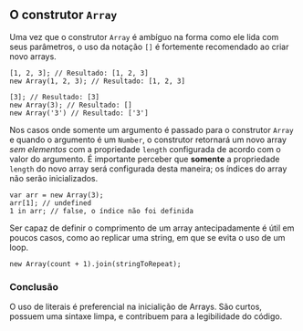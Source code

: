 ## O construtor `Array`

Uma vez que o construtor `Array` é ambíguo na forma como ele lida com seus parâmetros,
o uso da notação `[]` é fortemente recomendado ao criar novo arrays.

    [1, 2, 3]; // Resultado: [1, 2, 3]
    new Array(1, 2, 3); // Resultado: [1, 2, 3]

    [3]; // Resultado: [3]
    new Array(3); // Resultado: []
    new Array('3') // Resultado: ['3']

Nos casos onde somente um argumento é passado para o construtor `Array` e quando o argumento é
um `Number`, o construtor retornará um novo array *sem elementos* com a propriedade `length` configurada de acordo com o valor do argumento.
É importante perceber que **somente** a propriedade `length` do novo array será configurada desta maneira; os índices do array não serão inicializados.

    var arr = new Array(3);
    arr[1]; // undefined
    1 in arr; // false, o índice não foi definida

Ser capaz de definir o comprimento de um array antecipadamente é útil em poucos casos,
como ao replicar uma string, em que se evita o uso de um loop.

    new Array(count + 1).join(stringToRepeat);

### Conclusão

O uso de literais é preferencial na inicialição de Arrays. São curtos, possuem uma sintaxe limpa, e contribuem para a legibilidade do código.

